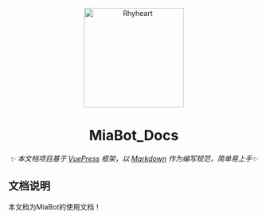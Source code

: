 <p align="center">
  <a href="https://drea.cc/docs">
    <img src="https://api.skyxk.cn/UnturnedIcon/Item/689.png" width="200" height="200" alt="Rhyheart">
  </a>
</p>

<div align="center">

  # MiaBot_Docs

  _✨ 本文档项目基于 [VuePress](https://v2.vuepress.vuejs.org/zh/) 框架，以 [Markdown](https://v2.vuepress.vuejs.org/zh/guide/markdown.html) 作为编写规范，简单易上手✨_

</div>

## 文档说明

本文档为MiaBot的使用文档！
